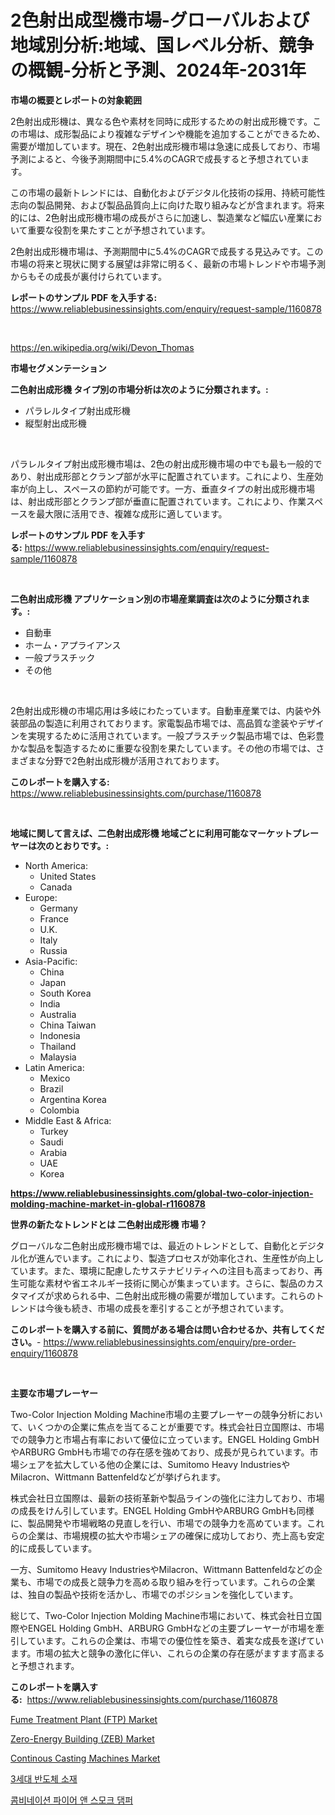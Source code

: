 <p><h1>2色射出成型機市場-グローバルおよび地域別分析:地域、国レベル分析、競争の概観-分析と予測、2024年-2031年</h1></p><p><strong>市場の概要とレポートの対象範囲</strong></p>
<p><p>2色射出成形機は、異なる色や素材を同時に成形するための射出成形機です。この市場は、成形製品により複雑なデザインや機能を追加することができるため、需要が増加しています。現在、2色射出成形機市場は急速に成長しており、市場予測によると、今後予測期間中に5.4%のCAGRで成長すると予想されています。</p><p>この市場の最新トレンドには、自動化およびデジタル化技術の採用、持続可能性志向の製品開発、および製品品質向上に向けた取り組みなどが含まれます。将来的には、2色射出成形機市場の成長がさらに加速し、製造業など幅広い産業において重要な役割を果たすことが予想されています。</p><p>2色射出成形機市場は、予測期間中に5.4%のCAGRで成長する見込みです。この市場の将来と現状に関する展望は非常に明るく、最新の市場トレンドや市場予測からもその成長が裏付けられています。</p></p>
<p><strong>レポートのサンプル PDF を入手する:</strong> <a href="https://www.reliablebusinessinsights.com/enquiry/request-sample/1160878">https://www.reliablebusinessinsights.com/enquiry/request-sample/1160878</a></p>
<p>&nbsp;</p>
<p><a href="https://en.wikipedia.org/wiki/Devon_Thomas">https://en.wikipedia.org/wiki/Devon_Thomas</a></p>
<p><strong>市場セグメンテーション</strong></p>
<p><strong>二色射出成形機 タイプ別の市場分析は次のように分類されます。:</strong></p>
<p><ul><li>パラレルタイプ射出成形機</li><li>縦型射出成形機</li></ul></p>
<p>&nbsp;</p>
<p><p>パラレルタイプ射出成形機市場は、2色の射出成形機市場の中でも最も一般的であり、射出成形部とクランプ部が水平に配置されています。これにより、生産効率が向上し、スペースの節約が可能です。一方、垂直タイプの射出成形機市場は、射出成形部とクランプ部が垂直に配置されています。これにより、作業スペースを最大限に活用でき、複雑な成形に適しています。</p></p>
<p><strong>レポートのサンプル PDF を入手する:</strong>&nbsp;<a href="https://www.reliablebusinessinsights.com/enquiry/request-sample/1160878">https://www.reliablebusinessinsights.com/enquiry/request-sample/1160878</a></p>
<p>&nbsp;</p>
<p><strong> 二色射出成形機 アプリケーション別の市場産業調査は次のように分類されます。:</strong></p>
<p><ul><li>自動車</li><li>ホーム・アプライアンス</li><li>一般プラスチック</li><li>その他</li></ul></p>
<p>&nbsp;</p>
<p><p>2色射出成形機の市場応用は多岐にわたっています。自動車産業では、内装や外装部品の製造に利用されております。家電製品市場では、高品質な塗装やデザインを実現するために活用されています。一般プラスチック製品市場では、色彩豊かな製品を製造するために重要な役割を果たしています。その他の市場では、さまざまな分野で2色射出成形機が活用されております。</p></p>
<p><strong>このレポートを購入する:</strong>&nbsp; <a href="https://www.reliablebusinessinsights.com/purchase/1160878">https://www.reliablebusinessinsights.com/purchase/1160878</a></p>
<p>&nbsp;</p>
<p><strong>地域に関して言えば、二色射出成形機 地域ごとに利用可能なマーケットプレーヤーは次のとおりです。:</strong></p>
<p><ul>
    <li>
        North America:
        <ul>
            <li>United States</li>
            <li>Canada</li>
        </ul>
    </li>
    <li>
        Europe:
        <ul>
            <li>Germany</li>
            <li>France</li>
            <li>U.K.</li>
            <li>Italy</li>
            <li>Russia</li>
        </ul>
    </li>
    <li>
        Asia-Pacific:
        <ul>
            <li>China</li>
            <li>Japan</li>
            <li>South Korea</li>
            <li>India</li>
            <li>Australia</li>
            <li>China Taiwan</li>
            <li>Indonesia</li>
            <li>Thailand</li>
            <li>Malaysia</li>
        </ul>
    </li>
    <li>
        Latin America:
        <ul>
            <li>Mexico</li>
            <li>Brazil</li>
            <li>Argentina Korea</li>
            <li>Colombia</li>
        </ul>
    </li>
    <li>
        Middle East & Africa:
        <ul>
            <li>Turkey</li>
            <li>Saudi</li>
            <li>Arabia</li>
            <li>UAE</li>
            <li>Korea</li>
        </ul>
    </li>
    </ul></p>
<p><strong><a href="https://www.reliablebusinessinsights.com/global-two-color-injection-molding-machine-market-in-global-r1160878">https://www.reliablebusinessinsights.com/global-two-color-injection-molding-machine-market-in-global-r1160878</a></strong>&nbsp;</p>
<p><strong>世界の新たなトレンドとは 二色射出成形機 市場？</strong></p>
<p><p>グローバルな二色射出成形機市場では、最近のトレンドとして、自動化とデジタル化が進んでいます。これにより、製造プロセスが効率化され、生産性が向上しています。また、環境に配慮したサステナビリティへの注目も高まっており、再生可能な素材や省エネルギー技術に関心が集まっています。さらに、製品のカスタマイズが求められる中、二色射出成形機の需要が増加しています。これらのトレンドは今後も続き、市場の成長を牽引することが予想されています。</p></p>
<p><strong>このレポートを購入する前に、質問がある場合は問い合わせるか、共有してください。</strong>- <a href="https://www.reliablebusinessinsights.com/enquiry/pre-order-enquiry/1160878">https://www.reliablebusinessinsights.com/enquiry/pre-order-enquiry/1160878</a></p>
<p>&nbsp;</p>
<p><strong>主要な市場プレーヤー</strong></p>
<p><p>Two-Color Injection Molding Machine市場の主要プレーヤーの競争分析において、いくつかの企業に焦点を当てることが重要です。株式会社日立国際は、市場での競争力と市場占有率において優位に立っています。ENGEL Holding GmbHやARBURG GmbHも市場での存在感を強めており、成長が見られています。市場シェアを拡大している他の企業には、Sumitomo Heavy IndustriesやMilacron、Wittmann Battenfeldなどが挙げられます。</p><p>株式会社日立国際は、最新の技術革新や製品ラインの強化に注力しており、市場の成長をけん引しています。ENGEL Holding GmbHやARBURG GmbHも同様に、製品開発や市場戦略の見直しを行い、市場での競争力を高めています。これらの企業は、市場規模の拡大や市場シェアの確保に成功しており、売上高も安定的に成長しています。</p><p>一方、Sumitomo Heavy IndustriesやMilacron、Wittmann Battenfeldなどの企業も、市場での成長と競争力を高める取り組みを行っています。これらの企業は、独自の製品や技術を活かし、市場でのポジションを強化しています。</p><p>総じて、Two-Color Injection Molding Machine市場において、株式会社日立国際やENGEL Holding GmbH、ARBURG GmbHなどの主要プレーヤーが市場を牽引しています。これらの企業は、市場での優位性を築き、着実な成長を遂げています。市場の拡大と競争の激化に伴い、これらの企業の存在感がますます高まると予想されます。</p></p>
<p><strong>このレポートを購入する:</strong>&nbsp;&nbsp;<a href="https://www.reliablebusinessinsights.com/purchase/1160878">https://www.reliablebusinessinsights.com/purchase/1160878</a></p>
<p><p><a href="https://issuu.com/reportprime-2/docs/fume-treatment-plant-ftp-market-size-2030.pptx">Fume Treatment Plant (FTP) Market</a></p><p><a href="https://github.com/HenrietteMills1/Market-Research-Report-List-2/blob/main/zero-energy-building-zeb-market.md">Zero-Energy Building (ZEB) Market</a></p><p><a href="https://issuu.com/reportprime-2/docs/continous-casting-machines-market-size-2030.pptx">Continous Casting Machines Market</a></p><p><a href="https://medium.com/@carolynurton5656/%EC%84%B8-%EB%B2%88%EC%A7%B8-%EC%84%B8%EB%8C%80-%EB%B0%98%EB%8F%84%EC%B2%B4-%EC%86%8C%EC%9E%AC-%EC%8B%9C%EC%9E%A5-%EB%B6%84%EC%84%9D-%EA%B8%80%EB%A1%9C%EB%B2%8C-%EC%82%B0%EC%97%85-%EC%A0%84%EB%A7%9D-%EB%B0%8F-%EC%98%88%EC%B8%A1-2024%EB%85%84%EB%B6%80%ED%84%B0-2031%EB%85%84%EA%B9%8C%EC%A7%80-710ef7d1cdc4">3세대 반도체 소재</a></p><p><a href="https://medium.com/@londonacobson5656/%EC%A1%B0%ED%99%94-%EC%86%8C%EB%B0%A9-%EB%B0%8F-%EC%97%B0%EA%B8%B0-%EB%8B%B4%ED%99%98-%EC%8B%9C%EC%9E%A5-%EC%A1%B0%EC%82%AC-%EB%B3%B4%EA%B3%A0%EC%84%9C-2024%EB%85%84%EB%B6%80%ED%84%B0-2031%EB%85%84%EA%B9%8C%EC%A7%80%EC%9D%98-%EC%97%AD%EC%82%AC%EC%99%80-%EC%98%88%EC%B8%A1-f96bd3f51bb5">콤비네이션 파이어 앤 스모크 댐퍼</a></p></p>